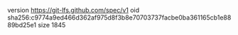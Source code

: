 version https://git-lfs.github.com/spec/v1
oid sha256:c9774a9ed466d362af975d8f3b8e70703737facbe0ba361165cb1e8889bd25e1
size 1845

